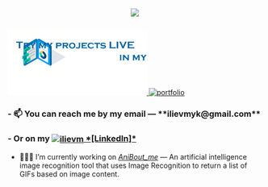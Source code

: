 <h1 align="center"><img src="./assets/Mykhailo_Iliev.gif" width="450px"/></h1>

<a href="https://www.ilievm.com/" target="_blank"> 
  <img src="./assets/tryMyProjects.gif" height="130px" alt="portfolio"/> 
</a>
<a href="https://www.ilievm.com/" target="_blank"> 
  <img src="./assets/portfolio.gif" height="220px" alt="portfolio"/> 
</a>

<h3 align="left"> - 📫 You can reach me by my email — **ilievmyk@gmail.com** </h3>

<h3 align="left"> - Or on my <a href="https://linkedin.com/in/ilievm" target="blank"><img align="center" src="https://cdn.jsdelivr.net/npm/simple-icons@3.0.1/icons/linkedin.svg" alt="ilievm" height="30" width="40" /> *[LinkedIn]*</a> </h3>

- 👨🏽‍💻 I’m currently working on *[AniBout_me](https://github.com/ilievm/AniBout_me)* — An artificial intelligence image recognition tool that uses Image Recognition to return a list of GIFs based on image content.